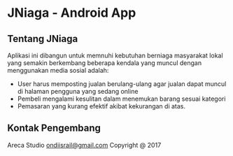 # JNiaga - Android App
## Tentang JNiaga
Aplikasi ini dibangun untuk memnuhi kebutuhan berniaga masyarakat lokal yang semakin berkembang
beberapa kendala yang muncul dengan menggunakan media sosial adalah:
- User harus memposting jualan berulang-ulang agar jualan dapat muncul di halaman pengguna yang sedang online
- Pembeli mengalami kesulitan dalam menemukan barang sesuai kategori
- Pemasaran yang kurang efektif akibat kekurangan di atas.

## Kontak Pengembang
Areca Studio
ondiisrail@gmail.com
Copyright @ 2017
